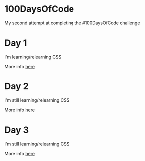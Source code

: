 # 100DaysOfCode

My second attempt at completing the #100DaysOfCode challenge


# Day 1
I'm learning/relearning CSS

More info [here](Day1\Day1.md)


# Day 2
I'm still learning/relearning CSS

More info [here](Day2/Day2.md)


# Day 3
I'm still learning/relearning CSS

More info [here](Day3/Day3.md)
